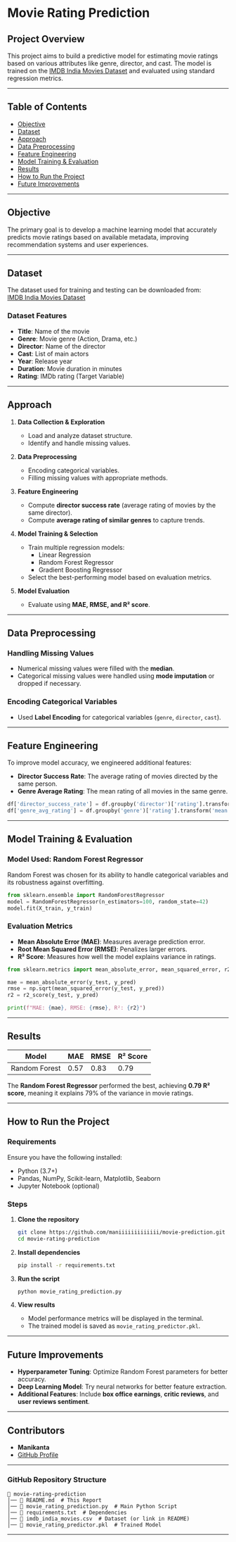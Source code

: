 #  Movie Rating Prediction   

## **Project Overview**  
This project aims to build a predictive model for estimating movie ratings based on various attributes like genre, director, and cast. The model is trained on the [IMDB India Movies Dataset](https://www.kaggle.com/datasets/adrianmcmahon/imdb-india-movies) and evaluated using standard regression metrics.

---

## **Table of Contents**  
- [Objective](#objective)  
- [Dataset](#dataset)  
- [Approach](#approach)  
- [Data Preprocessing](#data-preprocessing)  
- [Feature Engineering](#feature-engineering)  
- [Model Training & Evaluation](#model-training--evaluation)  
- [Results](#results)  
- [How to Run the Project](#how-to-run-the-project)  
- [Future Improvements](#future-improvements)  

---

## **Objective**  
The primary goal is to develop a machine learning model that accurately predicts movie ratings based on available metadata, improving recommendation systems and user experiences.

---

## **Dataset**  
The dataset used for training and testing can be downloaded from:  
[IMDB India Movies Dataset](https://www.kaggle.com/datasets/adrianmcmahon/imdb-india-movies)  

### **Dataset Features**  
- **Title**: Name of the movie  
- **Genre**: Movie genre (Action, Drama, etc.)  
- **Director**: Name of the director  
- **Cast**: List of main actors  
- **Year**: Release year  
- **Duration**: Movie duration in minutes  
- **Rating**: IMDb rating (Target Variable)  

---

## **Approach**  
1. **Data Collection & Exploration**  
   - Load and analyze dataset structure.  
   - Identify and handle missing values.  

2. **Data Preprocessing**  
   - Encoding categorical variables.  
   - Filling missing values with appropriate methods.  

3. **Feature Engineering**  
   - Compute **director success rate** (average rating of movies by the same director).  
   - Compute **average rating of similar genres** to capture trends.  

4. **Model Training & Selection**  
   - Train multiple regression models:  
     - Linear Regression  
     - Random Forest Regressor  
     - Gradient Boosting Regressor  
   - Select the best-performing model based on evaluation metrics.  

5. **Model Evaluation**  
   - Evaluate using **MAE, RMSE, and R² score**.  

---

## **Data Preprocessing**  
### **Handling Missing Values**  
- Numerical missing values were filled with the **median**.  
- Categorical missing values were handled using **mode imputation** or dropped if necessary.  

### **Encoding Categorical Variables**  
- Used **Label Encoding** for categorical variables (`genre`, `director`, `cast`).  

---

## **Feature Engineering**  
To improve model accuracy, we engineered additional features:  
- **Director Success Rate**: The average rating of movies directed by the same person.  
- **Genre Average Rating**: The mean rating of all movies in the same genre.  

```python
df['director_success_rate'] = df.groupby('director')['rating'].transform('mean')
df['genre_avg_rating'] = df.groupby('genre')['rating'].transform('mean')
```

---

## **Model Training & Evaluation**  
### **Model Used: Random Forest Regressor**  
Random Forest was chosen for its ability to handle categorical variables and its robustness against overfitting.

```python
from sklearn.ensemble import RandomForestRegressor
model = RandomForestRegressor(n_estimators=100, random_state=42)
model.fit(X_train, y_train)
```

### **Evaluation Metrics**  
- **Mean Absolute Error (MAE)**: Measures average prediction error.  
- **Root Mean Squared Error (RMSE)**: Penalizes larger errors.  
- **R² Score**: Measures how well the model explains variance in ratings.  

```python
from sklearn.metrics import mean_absolute_error, mean_squared_error, r2_score

mae = mean_absolute_error(y_test, y_pred)
rmse = np.sqrt(mean_squared_error(y_test, y_pred))
r2 = r2_score(y_test, y_pred)

print(f"MAE: {mae}, RMSE: {rmse}, R²: {r2}")
```

---

## **Results**  
| Model  | MAE  | RMSE  | R² Score |
|--------|------|------|---------|
| Random Forest | 0.57 | 0.83 | 0.79 |

The **Random Forest Regressor** performed the best, achieving **0.79 R² score**, meaning it explains 79% of the variance in movie ratings.

---

## **How to Run the Project**  
### **Requirements**  
Ensure you have the following installed:  
- Python (3.7+)  
- Pandas, NumPy, Scikit-learn, Matplotlib, Seaborn  
- Jupyter Notebook (optional)  

### **Steps**  
1. **Clone the repository**  
   ```sh
   git clone https://github.com/maniiiiiiiiiiiii/movie-prediction.git
   cd movie-rating-prediction
   ```

2. **Install dependencies**  
   ```sh
   pip install -r requirements.txt
   ```

3. **Run the script**  
   ```sh
   python movie_rating_prediction.py
   ```

4. **View results**  
   - Model performance metrics will be displayed in the terminal.  
   - The trained model is saved as `movie_rating_predictor.pkl`.  

---

## **Future Improvements**  
- **Hyperparameter Tuning**: Optimize Random Forest parameters for better accuracy.  
- **Deep Learning Model**: Try neural networks for better feature extraction.  
- **Additional Features**: Include **box office earnings**, **critic reviews**, and **user reviews sentiment**.  

---

## **Contributors**  
- **Manikanta**  
- [GitHub Profile](https://github.com/maniiiiiiiiiiiii)  


---

### **GitHub Repository Structure**  
```
📂 movie-rating-prediction  
│── 📄 README.md  # This Report  
│── 📄 movie_rating_prediction.py  # Main Python Script  
│── 📄 requirements.txt  # Dependencies  
│── 📄 imdb_india_movies.csv  # Dataset (or link in README)  
│── 📄 movie_rating_predictor.pkl  # Trained Model  
```

---
